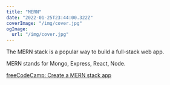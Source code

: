 ```yaml
---
title: "MERN"
date: "2022-01-25T23:44:00.322Z"
coverImage: "/img/cover.jpg"
ogImage:
  url: "/img/cover.jpg"
---
```


The MERN stack is a popular way to build a full-stack web app.

MERN stands for Mongo, Express, React, Node.

[freeCodeCamp: Create a MERN stack app](https://www.freecodecamp.org/news/create-a-mern-stack-app-with-a-serverless-backend/)
